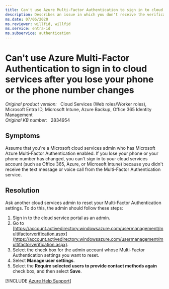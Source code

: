 ```yaml
---
title: Can't use Azure Multi-Factor Authentication to sign in to cloud services after you lose your phone or the phone number changes
description: Describes an issue in which you don't receive the verification code for Azure Multi-Factor Authentication because you lost your phone or your phone number has changed. Therefore, you can't sign in to your cloud services account.
ms.date: 07/06/2020
ms.reviewer: willfid, willfid
ms.service: entra-id
ms.subservice: authentication
---
```

# Can't use Azure Multi-Factor Authentication to sign in to cloud services after you lose your phone or the phone number changes

_Original product version:_ &nbsp; Cloud Services (Web roles/Worker roles), Microsoft Entra ID, Microsoft Intune, Azure Backup, Office 365 Identity Management  
_Original KB number:_ &nbsp; 2834954

## Symptoms

Assume that you're a Microsoft cloud services admin who has Microsoft Azure Multi-Factor Authentication enabled. If you lose your phone or your phone number has changed, you can't sign in to your cloud services account (such as Office 365, Azure, or Microsoft Intune) because you didn't receive the text message or voice call from the Multi-Factor Authentication service.

## Resolution

Ask another cloud services admin to reset your Multi-Factor Authentication settings. To do this, the admin should follow these steps:

1. Sign in to the cloud service portal as an admin.
2. Go to [https://account.activedirectory.windowsazure.com/usermanagement/multifactorverification.aspx](https://account.activedirectory.windowsazure.com/usermanagement/multifactorverification.aspx).
3. Select the check box for the admin account whose Multi-Factor Authentication settings you want to reset.
4. Select **Manage user settings**.
5. Select the **Require selected users to provide contact methods again** check box, and then select **Save**.

[!INCLUDE [Azure Help Support](../../includes/azure-help-support.md)]
